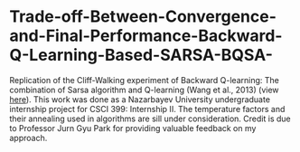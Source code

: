 # Trade-off-Between-Convergence-and-Final-Performance-Backward-Q-Learning-Based-SARSA-BQSA-
Replication of the Cliff-Walking experiment of Backward Q-learning: The combination of Sarsa algorithm and Q-learning (Wang et al., 2013) (view [here](https://www.researchgate.net/publication/262400193_Backward_Q-learning_The_combination_of_Sarsa_algorithm_and_Q-learning)).
This work was done as a Nazarbayev University undergraduate internship project for CSCI 399: Internship II. The temperature factors and their annealing used in algorithms are sill under consideration. Credit is due to Professor Jurn Gyu Park for providing valuable feedback on my approach. 
